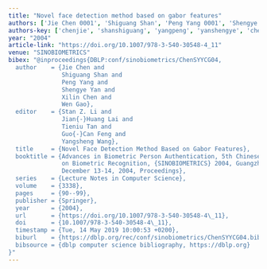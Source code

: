 ```yaml
---
title: "Novel face detection method based on gabor features"
authors: ['Jie Chen 0001', 'Shiguang Shan', 'Peng Yang 0001', 'Shengye Yan', 'Xilin Chen', 'Wen Gao 0001']
authors-key: ['chenjie', 'shanshiguang', 'yangpeng', 'yanshengye', 'chenxilin', 'gaowen']
year: "2004"
article-link: "https://doi.org/10.1007/978-3-540-30548-4_11"
venue: "SINOBIOMETRICS"
bibex: "@inproceedings{DBLP:conf/sinobiometrics/ChenSYYCG04,
  author    = {Jie Chen and
               Shiguang Shan and
               Peng Yang and
               Shengye Yan and
               Xilin Chen and
               Wen Gao},
  editor    = {Stan Z. Li and
               Jian{-}Huang Lai and
               Tieniu Tan and
               Guo{-}Can Feng and
               Yangsheng Wang},
  title     = {Novel Face Detection Method Based on Gabor Features},
  booktitle = {Advances in Biometric Person Authentication, 5th Chinese Conference
               on Biometric Recognition, {SINOBIOMETRICS} 2004, Guangzhou, China,
               December 13-14, 2004, Proceedings},
  series    = {Lecture Notes in Computer Science},
  volume    = {3338},
  pages     = {90--99},
  publisher = {Springer},
  year      = {2004},
  url       = {https://doi.org/10.1007/978-3-540-30548-4\_11},
  doi       = {10.1007/978-3-540-30548-4\_11},
  timestamp = {Tue, 14 May 2019 10:00:53 +0200},
  biburl    = {https://dblp.org/rec/conf/sinobiometrics/ChenSYYCG04.bib},
  bibsource = {dblp computer science bibliography, https://dblp.org}
}"
---
```

